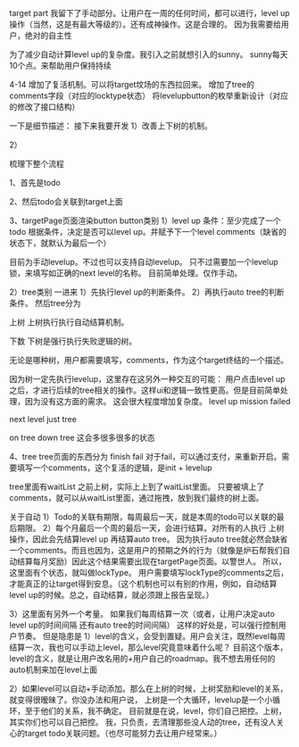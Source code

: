 target part
我留下了手动部分。让用户在一周的任何时间，都可以进行，level up操作（当然，这是有最大等级的）。还有成神操作。这是合理的。
因为我需要给用户，绝对的自主性

为了减少自动计算level up的复杂度。我引入之前就想引入的sunny。
sunny每天10个点。来帮助用户保持持续

4-14
增加了复活机制。可以将target坟场的东西拉回来。
增加了tree的comments字段（对应的locktype状态）
将levelupbutton的枚举重新设计（对应的修改了接口结构）

一下是细节描述：
接下来我要开发
1）改善上下树的机制。

2）



梳理下整个流程

1、首先是todo

2、然后todo会关联到target上面

3、targetPage页面渲染button
button类别
1）level up
条件：至少完成了一个todo
根据条件，决定是否可以level up。并赋予下一个level comments（缺省的状态下，就默认为最后一个）

目前为手动levelup。不过也可以支持自动levelup。
只不过需要加一个levelup锁，来填写如正确的next level的名称。
目前简单处理。仅作手动。

2）tree类别
一进来
1）先执行level up的判断条件。
2）再执行auto tree的判断条件。
然后tree分为

上树
上树执行执行自动结算机制。

下数
下树是强行执行失败逻辑的树。

无论是哪种树，用户都需要填写，comments，作为这个target终结的一个描述。

因为树一定先执行levelup，这里存在这另外一种交互的可能：
用户点击level up 之后，才进行后续的tree相关的操作。这样ui和逻辑一致性更高。但是目前简单处理，因为没有这方面的需求。
这会很大程度增加复杂度。
level up
mission failed

next level
just tree

on tree
down tree
这会多很多很多的状态

4、tree
tree页面的东西分为
finish
fail
对于fail，可以通过支付，来重新开启。需要填写一个comments，这个复活的逻辑，是init + levelup



tree里面有waitList
之前上树，实际上上到了waitList里面。
只要被填上了comments，就可以从waitList里面，通过拖拽，放到我们最终的树上面。







关于自动
1）Todo的关联有期限，每周最后一天，就是本周的todo可以关联的最后期限。
2）每个月最后一个周的最后一天，会进行结算。对所有的人执行 上树操作，因此会先结算level up 再结算auto tree。
因为执行auto tree就必然会缺省一个comments。而且也因为，这是用户的预期之外的行为（就像是炉石帮我们自动结算每月奖励）因此这个结果需要出现在targetPage页面。以警世人。
所以，这里面有个状态，就叫做lockType。
用户需要填写lockType的comments之后，才能真正的让target得到安息。（这个机制也可以有别的作用，例如，自动结算level up的时候。总之，自动结算，就必须跟上报告呈现。）

3）这里面有另外一个考量。
如果我们每周结算一次（或者，让用户决定auto level up的时间间隔 还有auto tree的时间间隔）
这样的好处是，可以强行控制用户节奏。
但是隐患是
1）level的含义，会受到置疑。用户会关注，既然level每周结算一次，我也可以手动上level，那么level究竟意味着什么呢？
目前这个版本，level的含义，就是让用户改名用的+用户自己的roadmap。我不想去用任何的auto机制来加在level上面

2）如果level可以自动+手动添加。那么在上树的时候，上树奖励和level的关系，就变得很暧昧了。你没办法和用户说，
上树是一个大循环，levelup是一个小循环，至于他们的关系，我不确定。
目前就是在说，level，你们自己把控。上树，其实你们也可以自己把控。
我，只负责，去清理那些没人动的tree，还有没人关心的target todo关联问题。（也尽可能努力去让用户经常来。）
